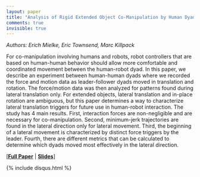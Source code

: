 ```yaml
---
layout: paper
title: "Analysis of Rigid Extended Object Co-Manipulation by Human Dyads: Lateral Movement Characterization"
comments: true
invisible: true
---
```


<p class="text-left"><i>Authors: Erich Mielke, Eric Townsend, Marc Killpack</i></p>

For co-manipulation involving humans and robots, robot controllers that are based on human-human behavior should allow more comfortable and coordinated movement between the human-robot dyad. In this paper, we describe an experiment between human-human dyads where we recorded the force and motion data as leader-follower dyads moved in translation and rotation. The force/motion data was  then analyzed for patterns found during lateral translation only. For extended objects, lateral translation and in-place rotation are ambiguous, but this paper determines a way to characterize lateral translation triggers for future use in human-robot interaction. The study has 4 main results. First, interaction forces are non-negligible and are necessary for co-manipulation. Second, minimum-jerk trajectories are found in the lateral direction only for lateral movement. Third, the beginning of a lateral movement is characterized by distinct force triggers by the leader. Fourth, there are different metrics that can be calculated to determine which dyads moved most effectively in the lateral direction.

[<b><a href="/static/papers/07.pdf">Full Paper</a></b> \| <b><a href="/static/slides/07.mp4">Slides</a></b>]

{% include disqus.html %}